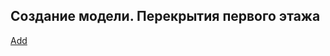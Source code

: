 ## Создание модели. Перекрытия первого этажа

[Add](https://player.softculture.cc/embed/online/ISB/ISB_1.18.12_L4-10_Floors_and_Roof_1)